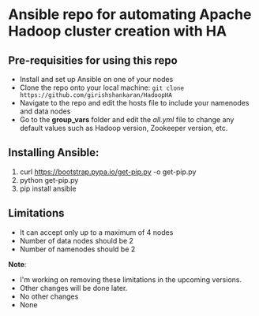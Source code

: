 # Ansible repo for automating Apache Hadoop cluster creation with HA #

## Pre-requisities for using this repo ##
  - Install and set up Ansible on one of your nodes
  - Clone the repo onto your local machine: `git clone https://github.com/girishshankaran/HadoopHA`
  - Navigate to the repo and edit the hosts file to include your namenodes and data nodes
  - Go to the **group_vars** folder and edit the *all.yml* file to change any default values such as Hadoop version, Zookeeper version, etc.

## Installing Ansible: ##
 1. curl https://bootstrap.pypa.io/get-pip.py -o get-pip.py
 2. python get-pip.py
 3. pip install ansible

## Limitations ##
- It can accept only up to a maximum of 4 nodes
- Number of data nodes should be 2
- Number of namenodes should be 2

**Note**:
- I'm working on removing these limitations in the upcoming versions.
- Other changes will be done later.
- No other changes
- None
